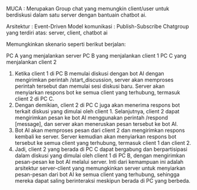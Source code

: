 MUCA : Merupakan Group chat yang memungkin client/user untuk berdiskusi dalam satu server dengan bantuain chatbot ai.

Arsitektur : Event-Driven
Model komunikasi : Publish-Subscribe
Chatgroup yang terdiri atas: server, client, chatbot ai

Memungkinkan skenario seperti berikut berjalan:

PC A yang menjalankan server
PC B yang menjalankan client 1
PC C yang menjalankan client 2

1. Ketika client 1 di PC B memulai diskusi dengan bot AI dengan mengirimkan perintah /start_discussion, server akan memproses perintah tersebut dan memulai sesi diskusi baru. Server akan menyiarkan respons bot ke semua client yang terhubung, termasuk client 2 di PC C.
2. Dengan demikian, client 2 di PC C juga akan menerima respons bot terkait diskusi yang dimulai oleh client 1. Selanjutnya, client 2 dapat mengirimkan pesan ke bot AI menggunakan perintah /respond [message], dan server akan meneruskan pesan tersebut ke bot AI.
3. Bot AI akan memproses pesan dari client 2 dan mengirimkan respons kembali ke server. Server kemudian akan menyiarkan respons bot tersebut ke semua client yang terhubung, termasuk client 1 dan client 2.
4. Jadi, client 2 yang berada di PC C dapat bergabung dan berpartisipasi dalam diskusi yang dimulai oleh client 1 di PC B, dengan mengirimkan pesan-pesan ke bot AI melalui server.
Inti dari kemampuan ini adalah arsitektur server-client yang memungkinkan server untuk menyiarkan pesan-pesan dari bot AI ke semua client yang terhubung, sehingga mereka dapat saling berinteraksi meskipun berada di PC yang berbeda.
